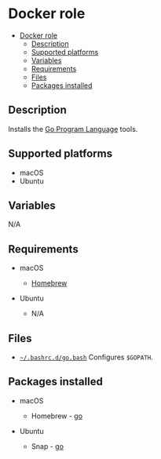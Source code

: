 # Docker role

- [Docker role](#docker-role)
  - [Description](#description)
  - [Supported platforms](#supported-platforms)
  - [Variables](#variables)
  - [Requirements](#requirements)
  - [Files](#files)
  - [Packages installed](#packages-installed)

## Description

Installs the [Go Program Language](https://go.dev/) tools.

## Supported platforms

- macOS
- Ubuntu

## Variables

N/A

## Requirements

- macOS
  - [Homebrew](../homebrew/README.md)

- Ubuntu
  - N/A

## Files

- [`~/.bashrc.d/go.bash`](files/go.bash) Configures `$GOPATH`.

## Packages installed

- macOS
  - Homebrew - [go](https://formulae.brew.sh/formula/go)

- Ubuntu
  - Snap - [go](https://snapcraft.io/go)

